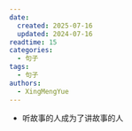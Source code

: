 ```yaml
---
date:
  created: 2025-07-16
  updated: 2024-07-16
readtime: 15
categories:
  - 句子
tags:
  - 句子
authors:
  - XingMengYue
---
```


- 听故事的人成为了讲故事的人